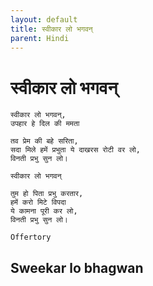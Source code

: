 ```yaml
---
layout: default
title: स्वीकार लो भगवन्
parent: Hindi
---
```

# स्वीकार लो भगवन्
```
स्वीकार लो भगवन्,
उपहार हे दिल की ममता

तव प्रेम की बहे सरिता,
सदा मिले हमें प्रभुता ये दाखरस रोटी वर लो,
विनती प्रभु सुन लो।

स्वीकार लो भगवन्

तुम हो पिता प्रभु करतार,
हमें करो मिटे विपदा
ये कामना पूरी कर लो,
विनती प्रभु सुन लो।
```
`Offertory`

## Sweekar lo bhagwan
